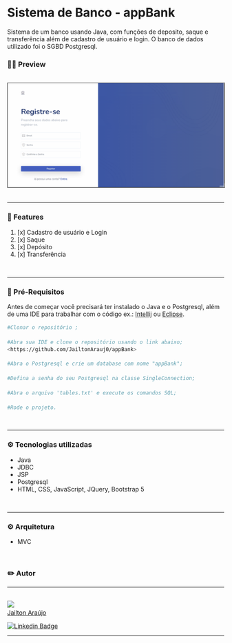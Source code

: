 <h1> Sistema de Banco - appBank </h1>

Sistema de um banco usando Java, com funções de deposito, saque e transferência além de cadastro de usuário e login. O banco de dados utilizado foi o SGBD Postgresql.


### 👨‍💻 Preview

<div align=center>

<br>

<img border=1% src=./src/main/webapp/main/assets/images/preview.gif>
</div>
<br>
<hr>

### 📌 Features

1. [x] Cadastro de usuário e Login
2. [x] Saque
3. [x] Depósito
4. [x] Transferência
    
<br>
<hr>

### 🔧 Pré-Requisitos

Antes de começar você precisará ter instalado o Java e o Postgresql, além de uma IDE para trabalhar com o código ex.: [Intellij](https://www.jetbrains.com/idea/download/) ou [Eclipse](https://www.eclipse.org/downloads/).

```bash
#Clonar o repositório ;

#Abra sua IDE e clone o repositório usando o link abaixo;
<https://github.com/JailtonArauj0/appBank>

#Abra o Postgresql e crie um database com nome "appBank";

#Defina a senha do seu Postgresql na classe SingleConnection;

#Abra o arquivo 'tables.txt' e execute os comandos SQL;

#Rode o projeto.

```

<br>
<hr>

### ⚙️ Tecnologias utilizadas

- Java
- JDBC
- JSP
- Postgresql
- HTML, CSS, JavaScript, JQuery, Bootstrap 5

<br>
<hr>

### ⚙️ Arquitetura

- MVC

<br>

### ✏️ Autor

<hr>
<br>
<img src="https://avatars.githubusercontent.com/u/98783900?v=4" width=120px><br>
<a href="https://github.com/JailtonArauj0">Jailton Araújo</a>

<br>

[![Linkedin Badge](https://img.shields.io/badge/-Jailton-blue?style=flat-square&logo=Linkedin&logoColor=white&link=https://www.linkedin.com/in/jailton-araujo/)](https://www.linkedin.com/in/jailton-araujo/)

<hr>
